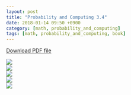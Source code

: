 ```yaml
---
layout: post
title: "Probability and Computing 3.4"
date: 2018-01-14 09:50 +0900
category: [math, probability_and_computing]
tags: [math, probability_and_computing, book]
---
```


<a href="{{ site.url }}/assets/Probability_and_Computing_3.4.pdf" >Download PDF file</a>

<img src="{{ site.url }}/assets/Probability_and_Computing_3.4-1.jpg" class="center-image" /> <br />
<img src="{{ site.url }}/assets/Probability_and_Computing_3.4-2.jpg" class="center-image" /> <br />
<img src="{{ site.url }}/assets/Probability_and_Computing_3.4-3.jpg" class="center-image" /> <br />
<img src="{{ site.url }}/assets/Probability_and_Computing_3.4-4.jpg" class="center-image" /> <br />
<img src="{{ site.url }}/assets/Probability_and_Computing_3.4-5.jpg" class="center-image" /> <br />

